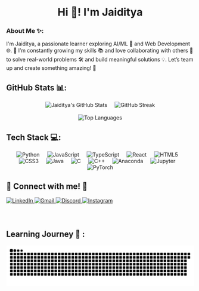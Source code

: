 <h1 align="center">Hi 👋! I'm Jaiditya</h1>

### About Me ✨: 
I'm Jaiditya, a passionate learner exploring AI/ML 🤖 and Web Development 🌐. 🚀 I’m constantly growing my skills 📚 and love collaborating with others 🤝 to solve real-world problems 🛠️ and build meaningful solutions 💡. Let’s team up and create something amazing! 🌟


##  GitHub Stats 📊:
<div align="center">
  <div style="display: flex; justify-content: center; flex-wrap: wrap; gap: 20px;">
    <img src="https://github-readme-stats.vercel.app/api?username=JAK0707&theme=dark&hide_border=false&include_all_commits=true&count_private=false" alt="Jaiditya's GitHub Stats" style="max-width: 48%;"/>
    <img src="https://github-readme-streak-stats.herokuapp.com/?user=JAK0707&theme=dark&hide_border=false" alt="GitHub Streak" style="max-width: 48%;"/>
  </div>
  <br/>
  <img src="https://github-readme-stats.vercel.app/api/top-langs/?username=JAK0707&theme=dark&hide_border=false&include_all_commits=true&count_private=false&layout=compact" alt="Top Languages" style="max-width: 100%;"/>
</div>

###

<h2 align="left">Tech Stack 💻:</h2>
<div align="center">
  <img src="https://cdn.jsdelivr.net/gh/devicons/devicon/icons/python/python-original.svg" height="50" alt="Python" />
  <img width="12" />
  <img src="https://cdn.jsdelivr.net/gh/devicons/devicon/icons/javascript/javascript-original.svg" height="50" alt="JavaScript" />
  <img width="12" />
  <img src="https://cdn.jsdelivr.net/gh/devicons/devicon/icons/typescript/typescript-original.svg" height="50" alt="TypeScript" />
  <img width="12" />
  <img src="https://cdn.jsdelivr.net/gh/devicons/devicon/icons/react/react-original.svg" height="50" alt="React" />
  <img width="12" />
  <img src="https://cdn.jsdelivr.net/gh/devicons/devicon/icons/html5/html5-original.svg" height="50" alt="HTML5" />
  <img width="12" />
  <img src="https://cdn.jsdelivr.net/gh/devicons/devicon/icons/css3/css3-original.svg" height="50" alt="CSS3" />
  <img width="12" />
  <img src="https://cdn.jsdelivr.net/gh/devicons/devicon/icons/java/java-original.svg" height="50" alt="Java" />
  <img width="12" />
  <img src="https://skillicons.dev/icons?i=c" height="50" alt="C" />
  <img width="12" />
  <img src="https://cdn.jsdelivr.net/gh/devicons/devicon/icons/cplusplus/cplusplus-original.svg" height="50" alt="C++" />
  <img width="12" />
  <img src="https://cdn.jsdelivr.net/gh/devicons/devicon/icons/anaconda/anaconda-original.svg" height="50" alt="Anaconda" />
  <img width="12" />
  <img src="https://cdn.jsdelivr.net/gh/devicons/devicon/icons/jupyter/jupyter-original.svg" height="50" alt="Jupyter" />
  <img width="12" />
  <img src="https://cdn.simpleicons.org/pytorch/EE4C2C" height="50" alt="PyTorch" />
</div>

###

<h2 align="left">🌟 Connect with me! 🌟</h2>
<div align="left">
  <a href="https://www.linkedin.com/in/jak0707/" target="_blank">
    <img src="https://img.shields.io/static/v1?message=LinkedIn&logo=linkedin&label=&color=0077B5&logoColor=white&labelColor=&style=for-the-badge" height="35" alt="LinkedIn" />
  </a>
  <a href="mailto:jkapoor_be23@thapar.edu" target="_blank">
    <img src="https://img.shields.io/static/v1?message=Gmail&logo=gmail&label=&color=D14836&logoColor=white&labelColor=&style=for-the-badge" height="35" alt="Gmail" />
  </a>
  <a href="https://discord.com/users/jak0707" target="_blank">
    <img src="https://img.shields.io/static/v1?message=Discord&logo=discord&label=&color=7289DA&logoColor=white&labelColor=&style=for-the-badge" height="35" alt="Discord" />
  </a>
  <a href="https://www.instagram.com/jaiditya.kapoor/" target="_blank">
    <img src="https://img.shields.io/static/v1?message=Instagram&logo=instagram&label=&color=E4405F&logoColor=white&labelColor=&style=for-the-badge" height="35" alt="Instagram" />
  </a>
</div>

###

<br clear="both">


<h2 align="left">Learning Journey 🚀 :</h2>
<picture>
  <source media="(prefers-color-scheme: dark)" srcset="https://raw.githubusercontent.com/JAK0707/JAK0707/output/github-snake-dark.svg" />
  <source media="(prefers-color-scheme: light)" srcset="https://raw.githubusercontent.com/JAK0707/JAK0707/output/github-snake.svg" />
  <img alt="github-snake" src="https://raw.githubusercontent.com/JAK0707/JAK0707/output/github-snake.svg" />
</picture>
